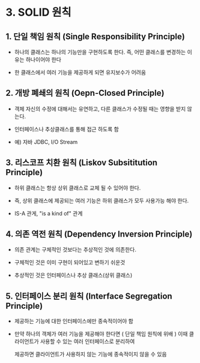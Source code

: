# 3. SOLID 원칙


## 1. 단일 책임 원칙 (Single Responsibility Principle)

- 하나의 클래스는 하나의 기능만을 구현하도록 한다. 즉, 어떤 클래스를 변경하는 이유는 하나이어야 한다
  
- 한 클래스에서 여러 기능을 제공하게 되면 유지보수가 어려움 

## 2. 개방 폐쇄의 원칙 (Oepn-Closed Principle)

- 객체 자신의 수정에 대해서는 유연하고, 다른 클래스가 수정될 때는 영향을 받지 않는다.

- 인터페이스나 추상클래스를 통해 접근 하도록 함

- 예) 자바 JDBC, I/O Stream

## 3. 리스코프 치환 원칙 (Liskov Subsititution Principle)

- 하위 클래스는 항상 상위 클래스로 교체 될 수 있어야 한다. 

- 즉, 상위 클래스에 제공되는 여러 기능은 하위 클래스가 모두 사용가능 해야 한다.

- IS-A 관게, "is a kind of" 관계 

## 4. 의존 역전 원칙 (Dependency Inversion Principle)

- 의존 관계는 구체적인 것보다는 추상적인 것에 의존한다.

- 구체적인 것은 이미 구현이 되어있고 변하기 쉬운것

- 추상적인 것은 인터페이스나 추상 클래스(상위 클래스)


## 5. 인터페이스 분리 원칙 (Interface Segregation Principle)

- 제공하는 기능에 대한 인터페이스에만 종속적이어야 함

- 만약 하나의 객체가 여러 기능을 제공해야 한다면 ( 단일 책임 원칙에 위배 ) 이때 클라이언트가 사용할 수 있는 여러 인터페이스로 분리하여 

  제공하면 클라이언트가 사용하지 않는 기능에 종속적이지 않을 수 있음
